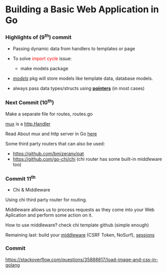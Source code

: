 # Building a Basic Web Application in Go

### Highlights of (9<sup>th</sup>) commit

- Passing dynamic data from handlers to templates or page

- To solve <span style="color:red">import cycle</span> issue:

  - make models package

- <u><em>models</em></u> pkg will store models like template data, database models.

- always pass data types/structs using <u><b>pointers</b></u> (in most cases)

### Next Commit (10<sup>th</sup>)

Make a separate file for routes, routes.go

<u>mux</u> is a <u>http.Handler</u>

Read About mux and http server in Go [here](https://www.digitalocean.com/community/tutorials/how-to-make-an-http-server-in-go)

Some third party routers that can also be used:

- https://github.com/bmizerany/pat
- https://github.com/go-chi/chi (chi router has some built-in middleware too)

### Commit 11<sup>th</sup>

- Chi & Middleware

Using chi third party router for routing.

Middleware allows us to process requests as they come into your Web Aplication and perform some action on it.

How to use middleware? check chi template github (simple enough)

Remaining last: build your <u>middleware</u> (CSRF Token, NoSurf), <u>sessions</u>

### Commit

https://stackoverflow.com/questions/35888817/load-image-and-css-in-golang
